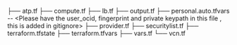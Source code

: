 ├── atp.tf
├── compute.tf
├── lb.tf
├── output.tf
├── personal.auto.tfvars   -- <Please have the user_ocid, fingerprint and private keypath in this file , this is added in gitignore>
├── provider.tf
├── securitylist.tf
├── terraform.tfstate
├── terraform.tfvars
├── vars.tf
└── vcn.tf
